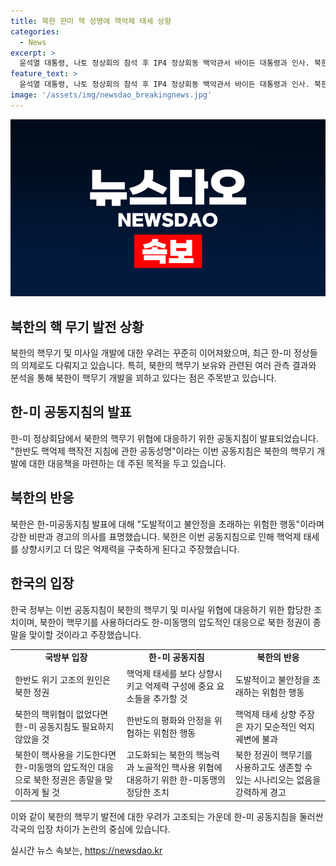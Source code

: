 ```yaml
---
title: 북한 한미 핵 성명에 핵억제 태세 상향
categories:
  - News
excerpt: >
  윤석열 대통령, 나토 정상회의 참석 후 IP4 정상회동 백악관서 바이든 대통령과 인사. 북한, 핵억제 공동성명 주장에 대한 한미반발. 국방부 입장 발표, 북한 핵위협에 대한 한미동맹의 정당한 조치 강조.
feature_text: >
  윤석열 대통령, 나토 정상회의 참석 후 IP4 정상회동 백악관서 바이든 대통령과 인사. 북한, 핵억제 공동성명 주장에 대한 한미반발. 국방부 입장 발표, 북한 핵위협에 대한 한미동맹의 정당한 조치 강조.
image: '/assets/img/newsdao_breakingnews.jpg'
---
```


<p><img src="/assets/img/newsdao_breakingnews.jpg" alt="ranknews 속보" /></p>

<h2 data-ke-size="size26">북한의 핵 무기 발전 상황</h2>

<p data-ke-size="size16">북한의 핵무기 및 미사일 개발에 대한 우려는 꾸준히 이어져왔으며, 최근 한-미 정상들의 의제로도 다뤄지고 있습니다. 특히, 북한의 핵무기 보유와 관련된 여러 관측 결과와 분석을 통해 북한이 핵무기 개발을 꾀하고 있다는 점은 주목받고 있습니다.</p>

<h2 data-ke-size="size26">한-미 공동지침의 발표</h2>

<p data-ke-size="size16">한-미 정상회담에서 북한의 핵무기 위협에 대응하기 위한 공동지침이 발표되었습니다. "한반도 핵억제 핵작전 지침에 관한 공동성명"이라는 이번 공동지침은 북한의 핵무기 개발에 대한 대응책을 마련하는 데 주된 목적을 두고 있습니다.</p>

<h2 data-ke-size="size26">북한의 반응</h2>

<p data-ke-size="size16">북한은 한-미공동지침 발표에 대해 "도발적이고 불안정을 초래하는 위험한 행동"이라며 강한 비판과 경고의 의사를 표명했습니다. 북한은 이번 공동지침으로 인해 핵억제 태세를 상향시키고 더 많은 억제력을 구축하게 된다고 주장했습니다.</p>

<h2 data-ke-size="size26">한국의 입장</h2>

<p data-ke-size="size16">한국 정부는 이번 공동지침이 북한의 핵무기 및 미사일 위협에 대응하기 위한 합당한 조치이며, 북한이 핵무기를 사용하더라도 한-미동맹의 압도적인 대응으로 북한 정권이 종말을 맞이할 것이라고 주장했습니다.</p>

<table>
    <tr>
        <td style="text-align: center; height: 17px;"><b>국방부 입장</b></td>
        <td style="text-align: center; height: 17px;"><b>한-미 공동지침</b></td>
        <td style="text-align: center; height: 17px;"><b>북한의 반응</b></td>
    </tr>
    <tr>
        <td style="text-align: left;">한반도 위기 고조의 원인은 북한 정권</td>
        <td style="text-align: left;">핵억제 태세를 보다 상향시키고 억제력 구성에 중요 요소들을 추가할 것</td>
        <td style="text-align: left;">도발적이고 불안정을 초래하는 위험한 행동</td>
    </tr>
    <tr>
        <td style="text-align: left;">북한의 핵위협이 없었다면 한-미 공동지침도 필요하지 않았을 것</td>
        <td style="text-align: left;">한반도의 평화와 안정을 위협하는 위험한 행동</td>
        <td style="text-align: left;">핵억제 태세 상향 주장은 자기 모순적인 억지 궤변에 불과</td>
    </tr>
    <tr>
        <td style="text-align: left;">북한이 핵사용을 기도한다면 한-미동맹의 압도적인 대응으로 북한 정권은 종말을 맞이하게 될 것</td>
        <td style="text-align: left;">고도화되는 북한의 핵능력과 노골적인 핵사용 위협에 대응하기 위한 한-미동맹의 정당한 조치</td>
        <td style="text-align: left;">북한 정권이 핵무기를 사용하고도 생존할 수 있는 시나리오는 없음을 강력하게 경고</td>
    </tr>
</table>

<p data-ke-size="size16">이와 같이 북한의 핵무기 발전에 대한 우려가 고조되는 가운데 한-미 공동지침을 둘러싼 각국의 입장 차이가 논란의 중심에 있습니다.</p>
실시간 뉴스 속보는, <a href="https://newsdao.kr" rel="dofollow">https://newsdao.kr</a>


